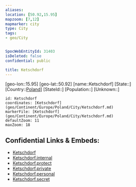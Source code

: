 ```yaml
---
aliases: 
location: [50.92,15.95]
mapzoom: [7,12] 
mapmarker: city 
type: City
tags:
- geo/City


SpocWebEntityId: 31403
isDeleted: false
confidential: public

title: Ketschdorf
---
```

[geo-lon::15.95]
[geo-lat::50.92]
[name::Ketschdorf]
[State::]
[Country::[Poland](geo/Continent/Europe/Poland.md)]
[StateId::]
[Population::]
[Unknown::]


```leaflet
id: Ketschdorf
coordinates: [Ketschdorf](geo/Continent/Europe/Poland/City/Ketschdorf.md)
markerFile: [Ketschdorf](geo/Continent/Europe/Poland/City/Ketschdorf.md)
defaultZoom: 11 
maxZoom: 18
```


## Confidential Links & Embeds: 
- [Ketschdorf](../../../../../../_public/geo/Continent/Europe/Poland/City/Ketschdorf.md) 
- [Ketschdorf.internal](../../../../../../_internal/geo/Continent/Europe/Poland/City/Ketschdorf.internal.md) 
- [Ketschdorf.protect](../../../../../../_protect/geo/Continent/Europe/Poland/City/Ketschdorf.protect.md) 
- [Ketschdorf.private](../../../../../../_private/geo/Continent/Europe/Poland/City/Ketschdorf.private.md) 
- [Ketschdorf.personal](../../../../../../_personal/geo/Continent/Europe/Poland/City/Ketschdorf.personal.md) 
- [Ketschdorf.secret](../../../../../../_secret/geo/Continent/Europe/Poland/City/Ketschdorf.secret.md) 
